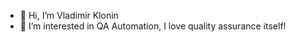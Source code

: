 - 👋 Hi, I’m Vladimir Klonin
- 👀 I’m interested in QA Automation, I love quality assurance itself!


<!---
vklonin/vklonin is a ✨ special ✨ repository because its `README.md` (this file) appears on your GitHub profile.
You can click the Preview link to take a look at your changes.
--->

